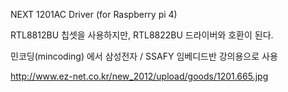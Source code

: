 NEXT 1201AC Driver (for Raspberry pi 4)

RTL8812BU 칩셋을 사용하지만, RTL8822BU 드라이버와 호환이 된다.


민코딩(mincoding) 에서 삼성전자 / SSAFY 임베디드반 강의용으로 사용

http://www.ez-net.co.kr/new_2012/upload/goods/1201.665.jpg
